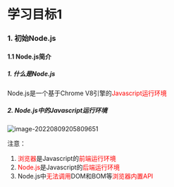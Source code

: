 # 学习目标1

### 1. 初始Node.js

#### 1.1 Node.js简介

##### 1. 什么是Node.js

Node.js是一个基于Chrome V8引擎的<font color='red'>Javascript运行环境</font>

##### 2. Node.js中的Javascript运行环境

![image-20220809205809651](E:\Web学习知识总\学习知识\个人项目\aoblog\public\images\node\image-20220809205809651.png)

注意：

1. <font color='red'>浏览器</font>是Javascript的<font color='red'>前端运行环境</font>
2. <font color='red'>Node.js</font>是Javascript的<font color='red'>后端运行环境</font>
3. Node.js中<font color='red'>无法调用</font>DOM和BOM等<font color='red'>浏览器内置API</font>